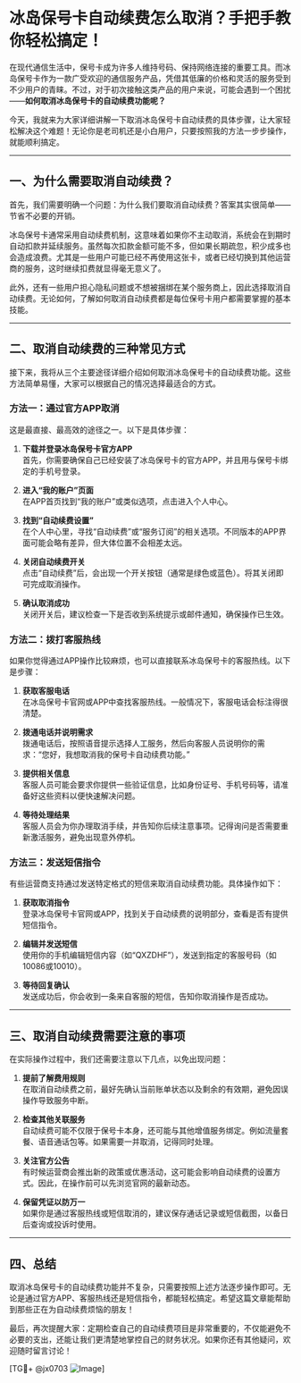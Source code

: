 # 冰岛保号卡自动续费怎么取消？手把手教你轻松搞定！

在现代通信生活中，保号卡成为许多人维持号码、保持网络连接的重要工具。而冰岛保号卡作为一款广受欢迎的通信服务产品，凭借其低廉的价格和灵活的服务受到不少用户的青睐。不过，对于初次接触这类产品的用户来说，可能会遇到一个困扰——**如何取消冰岛保号卡的自动续费功能呢？**

今天，我就来为大家详细讲解一下取消冰岛保号卡自动续费的具体步骤，让大家轻松解决这个难题！无论你是老司机还是小白用户，只要按照我的方法一步步操作，就能顺利搞定。

---

## 一、为什么需要取消自动续费？

首先，我们需要明确一个问题：为什么我们要取消自动续费？答案其实很简单——节省不必要的开销。

冰岛保号卡通常采用自动续费机制，这意味着如果你不主动取消，系统会在到期时自动扣款并延续服务。虽然每次扣款金额可能不多，但如果长期疏忽，积少成多也会造成浪费。尤其是一些用户可能已经不再使用这张卡，或者已经切换到其他运营商的服务，这时继续扣费就显得毫无意义了。

此外，还有一些用户担心隐私问题或不想被捆绑在某个服务商上，因此选择取消自动续费。无论如何，了解如何取消自动续费都是每位保号卡用户都需要掌握的基本技能。

---

## 二、取消自动续费的三种常见方式

接下来，我将从三个主要途径详细介绍如何取消冰岛保号卡的自动续费功能。这些方法简单易懂，大家可以根据自己的情况选择最适合的方式。

### 方法一：通过官方APP取消

这是最直接、最高效的途径之一。以下是具体步骤：

1. **下载并登录冰岛保号卡官方APP**  
   首先，你需要确保自己已经安装了冰岛保号卡的官方APP，并且用与保号卡绑定的手机号登录。

2. **进入“我的账户”页面**  
   在APP首页找到“我的账户”或类似选项，点击进入个人中心。

3. **找到“自动续费设置”**  
   在个人中心里，寻找“自动续费”或“服务订阅”的相关选项。不同版本的APP界面可能会略有差异，但大体位置不会相差太远。

4. **关闭自动续费开关**  
   点击“自动续费”后，会出现一个开关按钮（通常是绿色或蓝色）。将其关闭即可完成取消操作。

5. **确认取消成功**  
   关闭开关后，建议检查一下是否收到系统提示或邮件通知，确保操作已生效。

### 方法二：拨打客服热线

如果你觉得通过APP操作比较麻烦，也可以直接联系冰岛保号卡的客服热线。以下是步骤：

1. **获取客服电话**  
   在冰岛保号卡官网或APP中查找客服热线。一般情况下，客服电话会标注得很清楚。

2. **拨通电话并说明需求**  
   拨通电话后，按照语音提示选择人工服务，然后向客服人员说明你的需求：“您好，我想取消我的保号卡自动续费功能。”

3. **提供相关信息**  
   客服人员可能会要求你提供一些验证信息，比如身份证号、手机号码等，请准备好这些资料以便快速解决问题。

4. **等待处理结果**  
   客服人员会为你办理取消手续，并告知你后续注意事项。记得询问是否需要重新激活服务，避免出现意外停机。

### 方法三：发送短信指令

有些运营商支持通过发送特定格式的短信来取消自动续费功能。具体操作如下：

1. **获取取消指令**  
   登录冰岛保号卡官网或APP，找到关于自动续费的说明部分，查看是否有提供短信指令。

2. **编辑并发送短信**  
   使用你的手机编辑短信内容（如“QXZDHF”），发送到指定的客服号码（如10086或10010）。

3. **等待回复确认**  
   发送成功后，你会收到一条来自客服的短信，告知你取消操作是否成功。

---

## 三、取消自动续费需要注意的事项

在实际操作过程中，我们还需要注意以下几点，以免出现问题：

1. **提前了解费用规则**  
   在取消自动续费之前，最好先确认当前账单状态以及剩余的有效期，避免因误操作导致服务中断。

2. **检查其他关联服务**  
   自动续费可能不仅限于保号卡本身，还可能与其他增值服务绑定。例如流量套餐、语音通话包等。如果需要一并取消，记得同时处理。

3. **关注官方公告**  
   有时候运营商会推出新的政策或优惠活动，这可能会影响自动续费的设置方式。因此，在操作前可以先浏览官网的最新动态。

4. **保留凭证以防万一**  
   如果你是通过客服热线或短信取消的，建议保存通话记录或短信截图，以备日后查询或投诉时使用。

---

## 四、总结

取消冰岛保号卡的自动续费功能并不复杂，只需要按照上述方法逐步操作即可。无论是通过官方APP、客服热线还是短信指令，都能轻松搞定。希望这篇文章能帮助到那些正在为自动续费烦恼的朋友！

最后，再次提醒大家：定期检查自己的自动续费项目是非常重要的，不仅能避免不必要的支出，还能让我们更清楚地掌控自己的财务状况。如果你还有其他疑问，欢迎随时留言讨论！

[TG💪+ @jx0703 ![Image](https://github.com/user-attachments/assets/dbca1d08-cadb-493c-b0ec-ad6f7a83f270)]